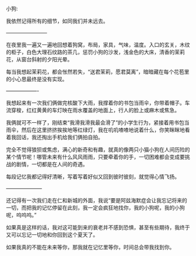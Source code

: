 小狗:  

我依然记得所有的细节，如同我们并未远去。

————————

在夜里我一遍又一遍地回想着狗窝，布局，家具，气味，温度。入口的玄关，木纹的柜子，白色大理石纹路的茶几，惩罚小狗的沙发，浅金色的大床，清香的茉莉花，从窗台斜射的夕阳光晕。

每当我想起茉莉花，都会怅然若失，“送君茉莉，愿君莫离”，暗暗藏在每个花苞里的小心思最终是没有实现。

——————-

我想起来有一次我们俩做完核酸下大雨，我撑着你的书包当雨伞，你带着帽子。车流穿梭，红红黄黄的车灯映在雨水覆盖的地面上，行人的脸上或麻木或焦急。

我俩就可不一样了，刚结束“我滑我滑我最会滑了”的小学生行为，紧接着用书包当雨伞，然后在这里挤挤挨挨地等红绿灯，我在叽叽喳喳地说着什么，你笑眯眯地看着我回话，我还掏出手机给我们俩拍自拍。

完全不觉得狼狈或焦虑，满心的新奇和有趣，就真的像两只小猫小狗在人间历险的某个情节呢！哪管未来有什么风风雨雨，只要牵着你的手，一切困难都会变成要挑战的剧情，一切都是在人间的奇遇。

每段记忆我都记得好清晰，写着写着好似又回到彼时彼刻，就觉得心情飞扬。

———————   

还记得有一次我们走在仁和新城的外面，我说“要是阿兹海默症会让我忘记将来的一切，而把我的记忆停留在此刻，我一定会疯狂地找你，我的小狗呢，我的小狗呢，呜呜呜。”

如果真是这样的话，我对这可能到来的衰老并不感到恐惧，甚至有些期待，我终于又可以忘记一切地和你回到这个夏天了。

如果我真的不能在未来等你，那我就在记忆里等你，时间总会带我找到你。